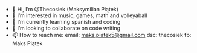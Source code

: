 - 👋 Hi, I’m @Thecosiek (Maksymilian Piątek)
- 👀 I’m interested in music, games, math and volleyaball
- 🌱 I’m currently learning spanish and coding
- 💞️ I’m looking to collaborate on code writing
- 📫 How to reach me: email: maks.piatek5@gmail.com dsc: thecosiek fb: Maks Piątek


